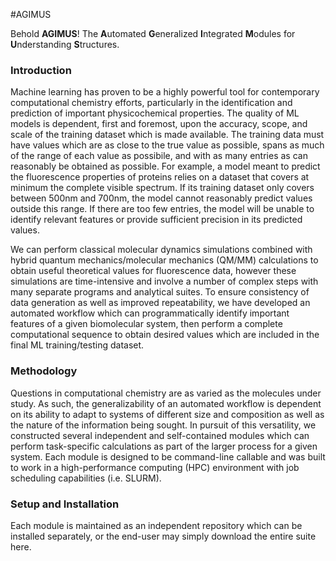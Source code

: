 #AGIMUS

Behold **AGIMUS**! The **A**utomated **G**eneralized **I**ntegrated **M**odules for **U**nderstanding **S**tructures.

### Introduction

Machine learning has proven to be a highly powerful tool for contemporary computational chemistry
efforts, particularly in the identification and prediction of important physicochemical properties. The
quality of ML models is dependent, first and foremost, upon the accuracy, scope, and scale of the
training dataset which is made available. The training data must have values which are as close
to the true value as possible, spans as much of the range of each value as possibile, and with as
many entries as can reasonably be obtained as possible. For example, a model meant to predict
the fluorescence properties of proteins relies on a dataset that covers at minimum the complete
visible spectrum. If its training dataset only covers between 500nm and 700nm, the model cannot
reasonably predict values outside this range. If there are too few entries, the model will be unable
to identify relevant features or provide sufficient precision in its predicted values.

We can perform classical molecular dynamics simulations combined with hybrid quantum
mechanics/molecular mechanics (QM/MM) calculations to obtain useful theoretical values for
fluorescence data, however these simulations are time-intensive and involve a number of complex
steps with many separate programs and analytical suites. To ensure consistency of data
generation as well as improved repeatability, we have developed an automated workflow which
can programmatically identify important features of a given biomolecular system, then perform
a complete computational sequence to obtain desired values which are included in the final ML
training/testing dataset.

### Methodology

Questions in computational chemistry are as varied as the molecules under study. 
As such, the generalizability of an automated workflow is dependent on its ability to adapt to systems of different size and composition as well as the nature of the information being sought. 
In pursuit of this versatility, we constructed several independent and self-contained modules which can perform task-specific calculations as part of the larger process for a given system. 
Each module is designed to be command-line callable and was built to work in a high-performance computing (HPC) environment with job scheduling capabilities (i.e. SLURM).

### Setup and Installation

Each module is maintained as an independent repository which can be installed separately, or the end-user may simply download the entire suite here.

